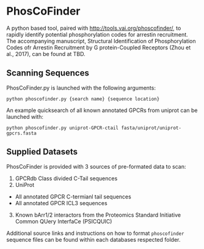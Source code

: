 # PhosCoFinder
A python based tool, paired with http://tools.vai.org/phoscofinder/, to rapidly identify potential phosphorylation codes for arrestin recruitment. The accompanying manuscript, Structural Identification of Phosphorylation Codes ofr Arrestin Recruitment by G protein-Coupled Receptors (Zhou et al., 2017), can be found at TBD.

## Scanning Sequences
PhosCoFinder.py is launched with the following arguments:
```
python phoscofinder.py {search name} {sequence location}
```
An example quicksearch of all known annotated GPCRs from uniprot can be launched with:
```
python phoscofinder.py uniprot-GPCR-ctail fasta/uniprot/uniprot-gpcrs.fasta
```

## Supplied Datasets
PhosCoFinder is provided with 3 sources of pre-formated data to scan: 
1. GPCRdb Class divided C-Tail sequences
2. UniProt
  * All annotated GPCR C-termianl tail sequences
  * All annotated GPCR ICL3 sequences
3. Known bArr1/2 interactors from the Proteomics Standard Initiative Common QUery InterfaCe (PSICQUIC) 

Additional source links and instructions on how to format `phoscofinder` sequence files can be found within each databases respected folder.
